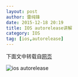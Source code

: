 ```yaml
---
layout: post
author: 雷纯锋
date: 2015-12-18 20:19
title: IOS autorelease讲解
category: IOS
tag: [ios,autorelease]
---
```


下面文中转载自[网页](http://blog.leichunfeng.com/blog/2015/05/31/objective-c-autorelease-pool-implementation-principle/)

![ios autorelease](/public/img/ios/ios_autorelease.png)
